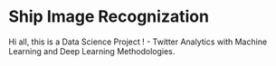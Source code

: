 # Ship Image Recognization 

Hi all, this is a Data Science Project ! - Twitter Analytics with Machine Learning and Deep Learning Methodologies.
